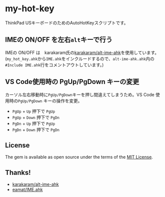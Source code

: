 # my-hot-key

ThinkPad USキーボードのためのAutoHotKeyスクリプトです。

## IMEの ON/OFF を左右`alt`キーで行う

IMEの ON/OFF は　karakaram氏の[karakaram/alt-ime-ahk](https://github.com/karakaram/alt-ime-ahk)を使用しています。
(`my_hot_key.ahk`から`IME.ahk`をインクルードするので、`alt-ime-ahk.ahk`内の`#Include IME.ahk`行をコメントアウトしています。)


## VS Code使用時の PgUp/PgDown キーの変更

カーソル左右移動時に`PgUp/PgDown`キーを押し間違えてしまうため。VS Code 使用時の`PgUp/PgDown` キーの操作を変更。


*  `PgUp` + `Up` 押下で `PgUp`
*  `PgUp` + `Down` 押下で `PgDn`
*  `PgDn` + `Up` 押下で `PgUp`
*  `PgDn` + `Down` 押下で `PgDn`



## License

The gem is available as open source under the terms of the [MIT License](https://opensource.org/licenses/MIT).


## Thanks!

*  [karakaram/alt-ime-ahk](https://github.com/karakaram/alt-ime-ahk)
*  [eamat/IME.ahk](https://w.atwiki.jp/eamat/pages/17.html)
